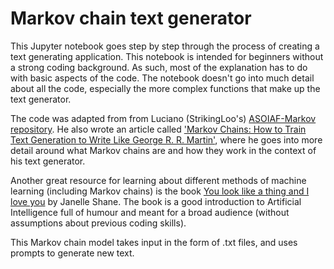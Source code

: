 # Markov chain text generator

This Jupyter notebook goes step by step through the process of creating a text generating application.
This notebook is intended for beginners without a strong coding background.
As such, most of the explanation has to do with basic aspects of the code.
The notebook doesn't go into much detail about all the code, especially the more complex functions that make up the text generator.

The code was adapted from from Luciano (StrikingLoo's) [ASOIAF-Markov repository](https://github.com/StrikingLoo/ASOIAF-Markov).
He also wrote an article called ['Markov Chains: How to Train Text Generation to Write Like George R. R. Martin'](https://www.kdnuggets.com/2019/11/markov-chains-train-text-generation.html), where he goes into more detail around what Markov chains are and how they work in the context of his text generator.

Another great resource for learning about different methods of machine learning (including Markov chains) is the book [You look like a thing and I love you](https://www.janelleshane.com/book-you-look-like-a-thing) by Janelle Shane.
The book is a good introduction to Artificial Intelligence full of humour and meant for a broad audience (without assumptions about previous coding skills).

This Markov chain model takes input in the form of .txt files, and uses prompts to generate new text.